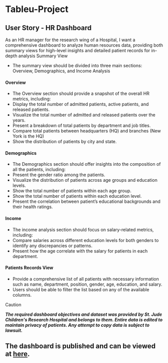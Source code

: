 # Tableu-Project

## User Story - HR Dashboard ##
As an HR manager for the research wing of a Hospital, I want a comprehensive dashboard to analyze human resources data, providing both summary views for high-level insights and detailed patient records for in-depth analysis
Summary View
- The summary view should be divided into three main sections: Overview, Demographics, and Income Analysis
#### Overview
- The Overview section should provide a snapshot of the overall HR metrics, including:
- Display the total number of admitted patients, active patients, and released patients.
- Visualize the total number of admitted and released patients over the years.
- Present a breakdown of total patients by department and job titles.
- Compare total patients between headquarters (HQ) and branches (New York is the HQ)
- Show the distribution of patients by city and state.
#### Demographics
- The Demographics section should offer insights into the composition of all the patients, including:
- Present the gender ratio among the patients.
- Visualize the distribution of patients across age groups and education levels.
- Show the total number of patients within each age group.
- Show the total number of patients within each education level.
- Present the correlation between patient’s educational backgrounds and their health ratings.
#### Income
- The income analysis section should focus on salary-related metrics, including:
- Compare salaries across different education levels for both genders to identify any discrepancies or patterns.
- Present how the age correlate with the salary for patients in each department.
#### Patients Records View
- Provide a comprehensive list of all patients with necessary information such as name, department, position, gender, age, education, and salary.
- Users should be able to filter the list based on any of the available columns.

> [!CAUTION]
> ***The required dashboard objectives and dataset was provided by St. Jude Children's Research Hospital and belongs to them. Entire data is edited to maintain privacy of patients. Any attempt to copy data is subject to lawsuit.***

## The dashboard is published and can be viewed at [here](https://public.tableau.com/views/PatientDashboard-Project/PatientSummary?:language=en-US&:sid=&:redirect=auth&:display_count=n&:origin=viz_share_link).
